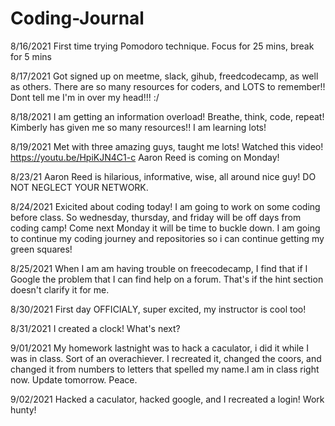 # Coding-Journal

8/16/2021
First time trying Pomodoro technique. Focus for 25 mins, break for 5 mins

8/17/2021
Got signed up on meetme, slack, gihub, freedcodecamp, as well as others. There are so many resources for coders, and LOTS to remember!! Dont tell me I'm in over my head!!! :/

8/18/2021 I am getting an information overload! Breathe, think, code, repeat! Kimberly has given me so many resources!! I am learning lots!

8/19/2021 Met with three amazing guys, taught me lots!
Watched this video! https://youtu.be/HpiKJN4C1-c Aaron Reed is coming on Monday!

8/23/21 Aaron Reed is hilarious, informative, wise, all around nice guy! DO NOT NEGLECT YOUR NETWORK.

8/24/2021 Exicited about coding today! I am going to work on some coding before class. So wednesday, thursday, and friday will be off days from coding camp! Come next Monday it will be time to buckle down. I am going to continue my coding journey and repositories so i can continue getting my green squares!

8/25/2021 When I am am having trouble on freecodecamp, I find that if I Google the problem that I can find help on a forum. That's if the hint section doesn't clarify it for me.

8/30/2021 First day OFFICIALY, super excited, my instructor is cool too! 

8/31/2021 I created a clock! What's next?

9/01/2021 My homework lastnight was to hack a caculator, i did it while I was in class. Sort of an overachiever. I recreated it, changed the coors, and changed it from numbers to letters that spelled my name.I am in class right now. Update tomorrow. Peace. 

9/02/2021 Hacked a caculator, hacked google, and I recreated a login! Work hunty!
